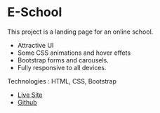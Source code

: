 # E-School

This project is a landing page for an online school.

* Attractive UI
* Some CSS animations and hover effets
* Bootstrap forms and carousels.
* Fully responsive to all devices.

Technologies : HTML, CSS, Bootstrap

* [Live Site](https://masfikalam.github.io/E-School)
* [Github](https://github.com/masfikalam/E-School)
